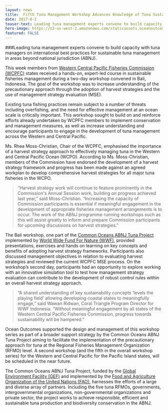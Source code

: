 ```yaml
---
layout: news
title:  Fifth Tuna Management Workshop Advances Knowledge of Tuna Sustainability in the Pacific Ocean
date: 2017-8-2
teaser-text: Leading tuna management experts convene to build capacity with tuna managers on international best practices for sustainable tuna management in areas beyond national jurisdiction (ABNJ).
hero-image: https://s3-us-west-2.amazonaws.com/staticassets.oceanoutcomes.org/news+and+analysis/hero+images/tuna-management-workshop-bali.jpg
featured: FALSE
---
```

###Leading tuna management experts convene to build capacity with tuna managers on international best practices for sustainable tuna management in areas beyond national jurisdiction (ABNJ).

This week members from <a href="https://www.wcpfc.int/" target="_blank">Western Central Pacific Fisheries Commission (WCPFC)</a> states received a hands-on, expert-led course in sustainable fisheries management during a two-day workshop convened in Bali, Indonesia. The goal of the workshop was to increase understanding of the precautionary approach through the adoption of harvest strategies and the use of management strategy evaluation (MSE).

Existing tuna fishing practices remain subject to a number of threats including overfishing, and the need for effective management at an ocean scale is critically important. This workshop sought to build on and reinforce efforts already undertaken by WCPFC members to implement conservation and management measures, as well as increase understanding and encourage participants to engage in the development of tuna management across the Western and Central Pacific. 

Ms. Rhea Moss-Christian, Chair of the WCPFC, emphasised the importance of a harvest strategy approach to effectively managing tuna in the Western and Central Pacific Ocean (WCPO). According to Ms. Moss-Christian, members of the Commission have endorsed the development of a harvest strategy framework and progress has been made against an agreed workplan to develop comprehensive harvest strategies for all major tuna fisheries in the WCPO. 

> “Harvest strategy work will continue to feature prominently in the Commission's Annual Session work, building on progress achieved last year,” said Moss-Christian. “Increasing the capacity of Commission participants is essential if meaningful engagement in the development of appropriate fisheries management arrangements is to occur. The work of the ABNJ programme running workshops such as this will assist greatly to inform and prepare Commission participants for upcoming discussions on harvest strategies.”

The Bali workshop, one part of the <a href="http://www.fao.org/in-action/commonoceans/" target="_blank">Common Oceans ABNJ Tuna Project</a> implemented by <a href="http://wwf.panda.org/" target="_blank">World Wide Fund For Nature (WWF)</a>, provided presentations, exercises and hands on learning on key concepts and benefits of adopting harvest strategy frameworks. Participants also discussed management objectives in relation to evaluating harvest strategies and reviewed the current WCPFC MSE process. On the workshop’s second day, participants had an opportunity to explore working with an innovative simulation tool to test how management strategy evaluation can contribute to the development of robust control rules within an overall harvest strategy approach.

> “A shared understanding of key sustainability concepts ‘levels the playing field’ allowing developing coastal states to meaningfully engage,” said Wawan Ridwan, Coral Triangle Program Director for WWF Indonesia. “Without meaningful engagement by all states of the Western Central Pacific Fisheries Commission, progress towards sustainability will be hampered.”

Ocean Outcomes supported the design and management of this workshop series as part of a broader support strategy by the Common Oceans ABNJ Tuna Project aiming to facilitate the implementation of the precautionary approach for tuna at the Regional Fisheries Management Organization (RFMO) level. A second workshop (and the fifth in the overall workshop series) for the Western and Central Pacific for the Pacific Island states, will be scheduled in the near future. 

The Common Oceans ABNJ Tuna Project, funded by the <a href="https://www.thegef.org/" target="_blank">Global Environment Facility (GEF)</a> and implemented by the <a href="http://www.fao.org/home/en/" target="_blank">Food and Agriculture Organization of the United Nations (FAO)</a>, harnesses the efforts of a large and diverse array of partners. Including the five tuna RFMOs, governments, intergovernmental organizations, non-governmental organizations and private sector, the project works to achieve responsible, efficient and sustainable tuna production and biodiversity conservation in the ABNJ. 
